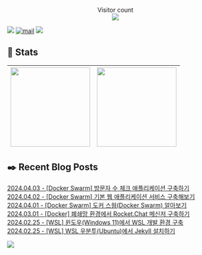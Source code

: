 
<p align="center">
    Visitor count<br>
    <img src="https://profile-counter.glitch.me/JaehyoJJAng/count.svg" />
</p>

[<img src="https://img.shields.io/badge/My BLOG-%23009639?style=for-the-badge&logo=Bloglovin&logoColor=white">][blog] [![mail](https://img.shields.io/badge/MAIL-Aff230?style=for-the-badge&logo=GMAIL&logoColor=%23000005)](mailto:yshrim12@naver.com) [<img src="https://img.shields.io/badge/jaehyo-7289da?style=for-the-badge&logo=DISCORD&logoColor=fff">][discord]

[blog]: https://jaehyojjang.github.io
[discord]: https://discord.gg/rm2y7rZmBS

## 💜 Stats

| [<img src="https://github-readme-stats.vercel.app/api?username=JaehyoJJAng&theme=onedark&hide_border=true&count_private=true" height="185" />](https://github.com/anuraghazra/github-readme-stats) |[<img src="https://streak-stats.demolab.com/?user=JaehyoJJAng&theme=dark" height="185" />](https://git.io/streak-stats)
| ------ | ------ |

## ✒️ Recent Blog Posts
[2024.04.03 - [Docker Swarm] 방문자 수 체크 애플리케이션 구축하기](https://jaehyojjang.dev/도커스웜/2024-01-03-counter-app/) <br/>
[2024.04.02 - [Docker Swarm] 기본 웹 애플리케이션 서비스 구축해보기](https://jaehyojjang.dev/도커스웜/2024-01-02-basic-web-app/) <br/>
[2024.04.01 - [Docker Swarm] 도커 스웜(Docker Swarm) 알아보기](https://jaehyojjang.dev/도커스웜/2024-01-01-docker-swarm/) <br/>
[2024.03.01 - [Docker] 폐쇄망 환경에서 Rocket.Chat 메신저 구축하기](https://jaehyojjang.dev/도커이미지/2024-03-01-rocket-chat/) <br/>
[2024.02.25 - [WSL] 윈도우(Windows 11)에서 WSL 개발 환경 구축](https://jaehyojjang.dev/리눅스서버/wsl/2024-02-25-wsl-ubuntu-install/) <br/>
[2024.02.25 - [WSL] WSL 우분투(Ubuntu)에서 Jekyll 설치하기](https://jaehyojjang.dev/리눅스서버/wsl/2024-02-25-wsl-ubuntu-jekyll-install/) <br/>


<img src="https://img.shields.io/badge/최근%20배포일-2024/05/14_00:19-%23121212?style=flat">